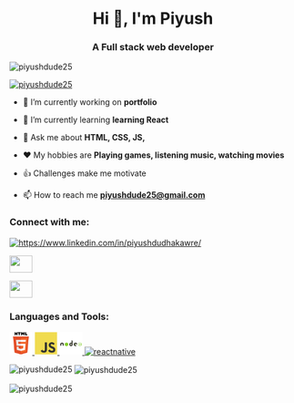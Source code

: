 <h1 align="center">Hi 👋, I'm Piyush</h1>
<h3 align="center">A Full stack web developer</h3>

<p align="left"> <img src="https://komarev.com/ghpvc/?username=piyushdude25&label=Profile%20views&color=0e75b6&style=flat" alt="piyushdude25" /> </p>

<p align="left"> <a href="https://github.com/ryo-ma/github-profile-trophy"><img src="https://github-profile-trophy.vercel.app/?username=piyushdude25" alt="piyushdude25" /></a> </p>

- 🔭 I’m currently working on **portfolio**

- 🌱 I’m currently learning **learning React**

- 💬 Ask me about **HTML, CSS, JS,**

- ❤️ My hobbies are **Playing games, listening music, watching movies**

- 👍 Challenges make me motivate

- 📫 How to reach me **piyushdude25@gmail.com**

<h3 align="left">Connect with me:</h3>
<p align="left">
<a href="https://www.linkedin.com/in/piyushdudhakawre/" target="blank"><img align="center" src="https://raw.githubusercontent.com/rahuldkjain/github-profile-readme-generator/master/src/images/icons/Social/linked-in-alt.svg" alt="https://www.linkedin.com/in/piyushdudhakawre/" height="30" width="40" /></a>
  
  <a href="https://piyush-dudhakawre-portfolio.netlify.app/" target="blank"><img align="center" src="https://encrypted-tbn0.gstatic.com/images?q=tbn:ANd9GcQgJSY2GyJEY0AmNL7eKmBr_xdnV1ei9Nn7nw&usqp=CAU" alt="" height="30" width="40" /></a>
  
  <a href="https://medium.com/@piyush25297" target="blank"><img align="center" src="https://upload.wikimedia.org/wikipedia/commons/thumb/e/ec/Medium_logo_Monogram.svg/1200px-Medium_logo_Monogram.svg.png" alt="" height="30" width="40" /></a>
</p>

<h3 align="left">Languages and Tools:</h3>
<p align="left"> <a href="https://www.w3.org/html/" target="_blank" rel="noreferrer"> <img src="https://raw.githubusercontent.com/devicons/devicon/master/icons/html5/html5-original-wordmark.svg" alt="html5" width="40" height="40"/> </a> <a href="https://developer.mozilla.org/en-US/docs/Web/JavaScript" target="_blank" rel="noreferrer"> <img src="https://raw.githubusercontent.com/devicons/devicon/master/icons/javascript/javascript-original.svg" alt="javascript" width="40" height="40"/> </a> <a href="https://nodejs.org" target="_blank" rel="noreferrer"> <img src="https://raw.githubusercontent.com/devicons/devicon/master/icons/nodejs/nodejs-original-wordmark.svg" alt="nodejs" width="40" height="40"/> </a> <a href="https://reactnative.dev/" target="_blank" rel="noreferrer"> <img src="https://reactnative.dev/img/header_logo.svg" alt="reactnative" width="40" height="40"/> </a> </p>

<p><img align="left" src="https://github-readme-stats.vercel.app/api/top-langs?username=piyushdude25&show_icons=true&locale=en&layout=compact" alt="piyushdude25" /></p>

<p>&nbsp;<img align="center" src="https://github-readme-stats.vercel.app/api?username=piyushdude25&show_icons=true&locale=en" alt="piyushdude25" /></p>

<p><img align="center" src="https://github-readme-streak-stats.herokuapp.com/?user=piyushdude25&" alt="piyushdude25" /></p>
